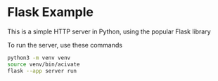 # Flask Example

This is a simple HTTP server in Python, using the popular Flask library

To run the server, use these commands
```sh
python3 -m venv venv
source venv/bin/acivate
flask --app server run
```